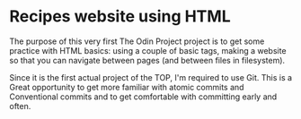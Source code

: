 # Recipes website using HTML

The purpose of this very first The Odin Project project is to get some practice with HTML basics: using a couple of basic tags, making a website so that you can navigate between pages (and between files in filesystem).

Since it is the first actual project of the TOP, I'm required to use Git. This is a Great opportunity to get more familiar with atomic commits and Conventional commits and to get comfortable with committing early and often.